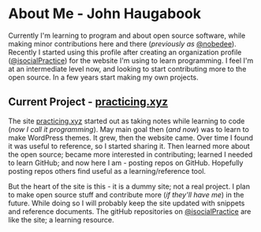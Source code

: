 # About Me - John Haugabook
Currently I'm learning to program and about open source software, while making minor contributions here and there (_previously as_ [@nobedee](https://github.com/nobedee)). Recently I started using this profile after creating an organization profile ([@isocialPractice](https://github.com/isocialPractice)) 
for the website I'm using to learn programming. I feel I'm at an intermediate level now, and looking to start contributing more to the open source. In a few years start making my own projects.

## Current Project - [practicing.xyz](https://practicing.xyz)
The site [practicing.xyz](https://practicing.xyz) started out as taking notes while learning to code (_now I call it programming_). May main goal then (_and now_) was to learn to make WordPress themes.
It grew, then the website came. Over time I found it was useful to reference, so I started sharing it. Then learned more about the open source; became more interested in contributing; learned I needed to learn GitHub; 
and now here I am - posting repos on GitHub. Hopefully posting repos others find useful as a learning/reference tool.

But the heart of the site is this - it is a dummy site; not a real project. I plan to make open source stuff and contribute more (_if they'll have me_) in the future. While doing so I will probably keep the site updated with snippets and reference documents. 
The gitHub repositories on [@isocialPractice](https://github.com/isocialPractice) are like the site; a learning resource.
